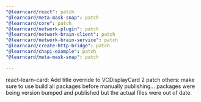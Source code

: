 ```yaml
---
"@learncard/react": patch
"@learncard/meta-mask-snap": patch
"@learncard/core": patch
"@learncard/network-plugin": patch
"@learncard/network-brain-client": patch
"@learncard/network-brain-service": patch
"@learncard/create-http-bridge": patch
"@learncard/chapi-example": patch
"@learncard/meta-mask-snap": patch

---
```


react-learn-card: Add title override to VCDisplayCard 2
patch others: make sure to use build all packages before manually publishing...
packages were being version bumped and published but the actual files were out of date.
